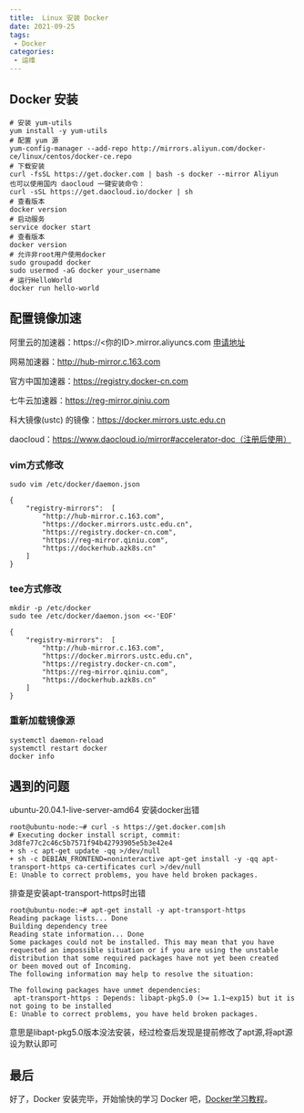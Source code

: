 ```yaml
---
title:  Linux 安装 Docker
date: 2021-09-25
tags:
 - Docker
categories:
 - 运维
---
```


## Docker 安装

```
# 安装 yum-utils
yum install -y yum-utils
# 配置 yum 源
yum-config-manager --add-repo http://mirrors.aliyun.com/docker-ce/linux/centos/docker-ce.repo
# 下载安装
curl -fsSL https://get.docker.com | bash -s docker --mirror Aliyun
也可以使用国内 daocloud 一键安装命令：
curl -sSL https://get.daocloud.io/docker | sh
# 查看版本
docker version
# 启动服务
service docker start
# 查看版本
docker version
# 允许非root用户使用docker
sudo groupadd docker
sudo usermod -aG docker your_username
# 运行HelloWorld
docker run hello-world
```

## 配置镜像加速

阿里云的加速器：https://<你的ID>.mirror.aliyuncs.com [申请地址](https://help.aliyun.com/document_detail/60750.html)

网易加速器：http://hub-mirror.c.163.com

官方中国加速器：https://registry.docker-cn.com

七牛云加速器：https://reg-mirror.qiniu.com

科大镜像(ustc) 的镜像：https://docker.mirrors.ustc.edu.cn

daocloud：https://www.daocloud.io/mirror#accelerator-doc（注册后使用）

### vim方式修改

```
sudo vim /etc/docker/daemon.json

{
    "registry-mirrors":  [
        "http://hub-mirror.c.163.com",
        "https://docker.mirrors.ustc.edu.cn",
        "https://registry.docker-cn.com",
        "https://reg-mirror.qiniu.com",
        "https://dockerhub.azk8s.cn"
    ]
}
```

### tee方式修改

```
mkdir -p /etc/docker
sudo tee /etc/docker/daemon.json <<-'EOF'

{
    "registry-mirrors":  [
        "http://hub-mirror.c.163.com",
        "https://docker.mirrors.ustc.edu.cn",
        "https://registry.docker-cn.com",
        "https://reg-mirror.qiniu.com",
        "https://dockerhub.azk8s.cn"
    ]
}
```

### 重新加载镜像源

```
systemctl daemon-reload
systemctl restart docker
docker info
```

## 遇到的问题

ubuntu-20.04.1-live-server-amd64 安装docker出错

```
root@ubuntu-node:~# curl -s https://get.docker.com|sh
# Executing docker install script, commit: 3d8fe77c2c46c5b7571f94b42793905e5b3e42e4
+ sh -c apt-get update -qq >/dev/null
+ sh -c DEBIAN_FRONTEND=noninteractive apt-get install -y -qq apt-transport-https ca-certificates curl >/dev/null
E: Unable to correct problems, you have held broken packages.
```

排查是安装apt-transport-https时出错

```
root@ubuntu-node:~# apt-get install -y apt-transport-https
Reading package lists... Done
Building dependency tree       
Reading state information... Done
Some packages could not be installed. This may mean that you have
requested an impossible situation or if you are using the unstable
distribution that some required packages have not yet been created
or been moved out of Incoming.
The following information may help to resolve the situation:

The following packages have unmet dependencies:
 apt-transport-https : Depends: libapt-pkg5.0 (>= 1.1~exp15) but it is not going to be installed
E: Unable to correct problems, you have held broken packages.
```
意思是libapt-pkg5.0版本没法安装，经过检查后发现是提前修改了apt源,将apt源设为默认即可

## 最后

好了，Docker 安装完毕，开始愉快的学习 Docker 吧，[Docker学习教程](https://www.runoob.com/docker)。
